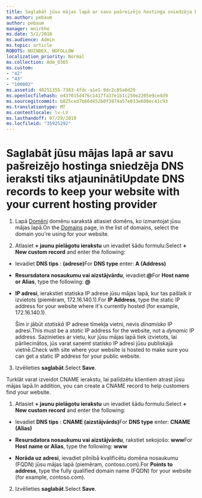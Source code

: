 ```yaml
---
title: Saglabāt jūsu mājas lapā ar savu pašreizējo hostinga sniedzēja DNS ieraksti tiks atjaunināti
ms.author: pebaum
author: pebaum
manager: mnirkhe
ms.date: 5/2/2018
ms.audience: Admin
ms.topic: article
ROBOTS: NOINDEX, NOFOLLOW
localization_priority: Normal
ms.collection: Adm_O365
ms.custom:
- "42"
- "43"
- "100002"
ms.assetid: 48251355-7383-4fdc-a1e1-9dc2c85a8d29
ms.openlocfilehash: e437015d476c1417fa37e1b1c250e2205e9ce4d9
ms.sourcegitcommit: b825ced7b66d452b0f3874a57e033e690ec41c93
ms.translationtype: MT
ms.contentlocale: lv-LV
ms.lasthandoff: 07/29/2019
ms.locfileid: "35925292"
---
```

# <a name="update-dns-records-to-keep-your-website-with-your-current-hosting-provider"></a><span data-ttu-id="89317-102">Saglabāt jūsu mājas lapā ar savu pašreizējo hostinga sniedzēja DNS ieraksti tiks atjaunināti</span><span class="sxs-lookup"><span data-stu-id="89317-102">Update DNS records to keep your website with your current hosting provider</span></span>

1. <span data-ttu-id="89317-103">Lapā [Domēni](https://portal.office.com/adminportal/home#/Domains) domēnu sarakstā atlasiet domēns, ko izmantojat jūsu mājas lapā.</span><span class="sxs-lookup"><span data-stu-id="89317-103">On the [Domains](https://portal.office.com/adminportal/home#/Domains) page, in the list of domains, select the domain you're using for your website.</span></span>

2. <span data-ttu-id="89317-104">Atlasiet **+ jaunu pielāgotu ierakstu** un ievadiet šādu formulu:</span><span class="sxs-lookup"><span data-stu-id="89317-104">Select **+ New custom record** and enter the following:</span></span>

  - <span data-ttu-id="89317-105">Ievadiet **DNS tips** : **(adrese)**</span><span class="sxs-lookup"><span data-stu-id="89317-105">For **DNS type** enter: **A (Address)**</span></span>

  - <span data-ttu-id="89317-106">**Resursdatora nosaukumu vai aizstājvārdu**, ievadiet:**@**</span><span class="sxs-lookup"><span data-stu-id="89317-106">For **Host name or Alias**, type the following: **@**</span></span>

  - <span data-ttu-id="89317-107">**IP adresi**, ierakstiet statiska IP adrese jūsu mājas lapā, kur tas pašlaik ir izvietots (piemēram, 172.16.140.1).</span><span class="sxs-lookup"><span data-stu-id="89317-107">For **IP Address**, type the static IP address for your website where it's currently hosted (for example, 172.16.140.1).</span></span>

    <span data-ttu-id="89317-108">Šim ir jābūt *statiskā* IP adrese tīmekļa vietni, nevis *dinamisko* IP adresi.</span><span class="sxs-lookup"><span data-stu-id="89317-108">This must be a  *static*  IP address for the website, not a  *dynamic*  IP address.</span></span> <span data-ttu-id="89317-109">Sazinieties ar vietu, kur jūsu mājas lapā tiek izvietots, lai pārliecinātos, jūs varat saņemt statisko IP adresi jūsu publiskajā vietnē.</span><span class="sxs-lookup"><span data-stu-id="89317-109">Check with site where your website is hosted to make sure you can get a static IP address for your public website.</span></span>

3. <span data-ttu-id="89317-110">Izvēlieties **saglabāt**.</span><span class="sxs-lookup"><span data-stu-id="89317-110">Select **Save**.</span></span>

<span data-ttu-id="89317-111">Turklāt varat izveidot CNAME ierakstu, lai palīdzētu klientiem atrast jūsu mājas lapā.</span><span class="sxs-lookup"><span data-stu-id="89317-111">In addition, you can create a CNAME record to help customers find your website.</span></span>
  
1. <span data-ttu-id="89317-112">Atlasiet **+ jaunu pielāgotu ierakstu** un ievadiet šādu formulu:</span><span class="sxs-lookup"><span data-stu-id="89317-112">Select **+ New custom record** and enter the following:</span></span>

  - <span data-ttu-id="89317-113">Ievadiet **DNS tips** : **CNAME (aizstājvārds)**</span><span class="sxs-lookup"><span data-stu-id="89317-113">For **DNS type** enter: **CNAME (Alias)**</span></span>

  - <span data-ttu-id="89317-114">**Resursdatora nosaukumu vai aizstājvārdu**, rakstiet sekojošo: **www**</span><span class="sxs-lookup"><span data-stu-id="89317-114">For **Host name or Alias**, type the following: **www**</span></span>

  - <span data-ttu-id="89317-115">**Norāda uz adresi**, ievadiet pilnībā kvalificētu domēna nosaukumu (FQDN) jūsu mājas lapā (piemēram, contoso.com).</span><span class="sxs-lookup"><span data-stu-id="89317-115">For **Points to address**, type the fully qualified domain name (FQDN) for your website (for example, contoso.com).</span></span>

2. <span data-ttu-id="89317-116">Izvēlieties **saglabāt**.</span><span class="sxs-lookup"><span data-stu-id="89317-116">Select **Save**.</span></span>

